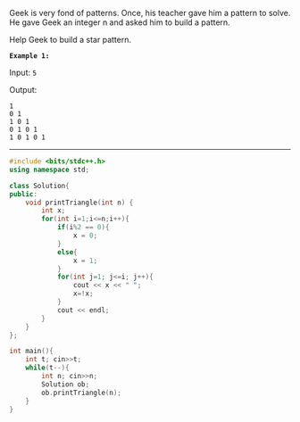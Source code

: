 Geek is very fond of patterns. Once, his teacher gave him a pattern to solve. He gave Geek an integer n and asked him to build a pattern.

Help Geek to build a star pattern.

 

**```Example 1:```**

Input: ```5```

Output:
```
1 
0 1 
1 0 1
0 1 0 1 
1 0 1 0 1
```

<hr>

```cpp
#include <bits/stdc++.h>
using namespace std;

class Solution{
public:
	void printTriangle(int n) {
        int x;
        for(int i=1;i<=n;i++){
            if(i%2 == 0){
                x = 0;
            }
            else{
                x = 1;
            }
            for(int j=1; j<=i; j++){
                cout << x << " ";
                x=!x;
            }
            cout << endl;
        }
    }
};

int main(){
    int t; cin>>t;
    while(t--){
        int n; cin>>n;
        Solution ob;
        ob.printTriangle(n);
    }
}
```